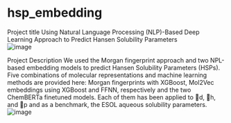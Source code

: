 # hsp_embedding
Project title
Using Natural Language Processing (NLP)-Based Deep Learning Approach to Predict Hansen Solubility Parameters  
![image](https://github.com/jiayunpang/hsp_embedding/assets/137286135/323610bf-3572-40a8-96e5-e8ebe3818acc)

Project Description
We used the Morgan fingerprint approach and two NPL-based embedding models to predict Hansen Solubility Parameters (HSPs). Five combinations of molecular representations and machine learning methods are provided here: Morgan fingerprints with XGBoost, Mol2Vec embeddings using XGBoost and FFNN, respectively and the two ChemBERTa finetuned models. Each of them has been applied to d, h, and p and as a benchmark, the ESOL aqueous solubility parameters. 
![image](https://github.com/jiayunpang/hsp_embedding/assets/137286135/993c04fb-da69-4305-bc43-4ae229ee73da)
